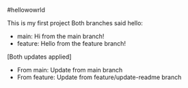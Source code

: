 #hellowowrld

This is my first project
Both branches said hello:
- main: Hi from the main branch!
- feature: Hello from the feature branch!

[Both updates applied]
- From main: Update from main branch
- From feature: Update from feature/update-readme branch
